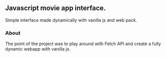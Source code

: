 ## Javascript movie app interface.

Simple interface made dynamically with vanilla js and web pack.

### About

The point of the project was to play around with Fetch API and create a fully dynamic webapp
with vanilla js.
